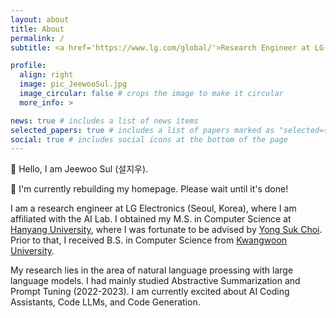 ```yaml
---
layout: about
title: About
permalink: /
subtitle: <a href='https://www.lg.com/global/'>Research Engineer at LG Electronics</a>

profile:
  align: right
  image: pic_JeewooSul.jpg
  image_circular: false # crops the image to make it circular
  more_info: >

news: true # includes a list of news items
selected_papers: true # includes a list of papers marked as "selected={true}"
social: true # includes social icons at the bottom of the page
---
```


👋 Hello, I am Jeewoo Sul (설지우).

🙏 I'm currently rebuilding my homepage. Please wait until it's done!

I am a research engineer at LG Electronics (Seoul, Korea), where I am affiliated with the AI Lab. I obtained my M.S. in Computer Science at [Hanyang University](https://www.hanyang.ac.kr/web/eng/home), where I was fortunate to be advised by [Yong Suk Choi](http://ai.hanyang.ac.kr/main). Prior to that, I received B.S. in Computer Science from [Kwangwoon University](https://www.kw.ac.kr/en/). 

My research lies in the area of natural language proessing with large language models. I had mainly studied Abstractive Summarization and Prompt Tuning (2022-2023). I am currently excited about AI Coding Assistants, Code LLMs, and Code Generation. 